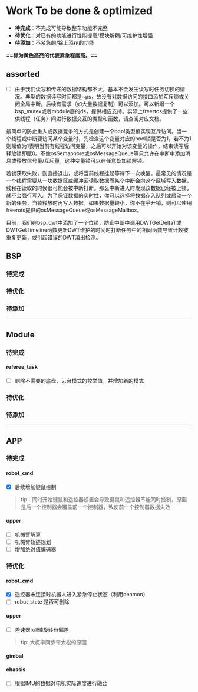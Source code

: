 # Work To be done & optimized

- **待完成**：不完成可能导致整车功能不完整
- **待优化**：对已有的功能进行性能提高/模块解耦/可维护性增强
- **待添加**：不紧急的/锦上添花的功能

**==标为黄色高亮的代表紧急程度高。==**

## assorted

- [ ] 由于我们读写和传递的数据结构都不大，基本不会发生读写时任务切换的情况。典型的数据读写时间都是~μs，故没有对数据访问的接口添加互斥锁或关闭全局中断。后续有需求（如大量数据复制）可以添加。可以新增一个bsp_mutex或者module层的ds，提供相应支持。实际上freertos提供了一些供线程（任务）间进行数据交互的类型和函数，请查阅对应文档。

最简单的防止重入或数据竞争的方式是创建一个bool类型值实现互斥访问。当一个线程或中断要访问某个变量时，先检查这个变量对应的bool锁是否为1，若不为1则赋值为1表明当前有线程访问变量，之后可以开始对该变量的操作，结束读写后释放锁即赋0。不像osSemaphore或osMessageQueue等只允许在中断中添加消息或释放信号量/互斥量，这种变量锁可以在任意处加锁解锁。

若锁获取失败，则直接退出，或将当前线程挂起等待下一次唤醒。最常见的情况是一个线程需要从一块数据区或缓冲区读取数据而某个中断会向这个区域写入数据，线程在读取的时候很可能会被中断打断。那么中断进入时发现该数据已经被上锁，就不会强行写入。为了保证数据的实时性，你可以选择将数据存入队列或启动一个新的任务，当锁释放时再写入数据。如果数据量较小，你不在乎开销，则可以使用freerots提供的osMessageQueue或osMessageMailbox。

目前，我们在bsp_dwt中添加了一个位锁，防止中断中调用DWTGetDeltaT或DWTGetTimeline函数更新DWT维护的时间时打断任务中的相同函数导致计数被重复更新，或引起错误的DWT溢出检测。

## BSP

### 待完成


### 待优化


### 待添加


---

## Module

### 待完成

#### referee_task

- [ ] 删除不需要的底盘、云台模式的枚举值，并增加新的模式

### 待优化


### 待添加


---

## APP

### 待完成

#### robot_cmd
- [x] 后续增加键鼠控制 
> tip：同时开始键鼠和遥控器设置会导致键鼠和遥控器不能同时控制，原因是后一个控制器会覆盖前一个控制器，致使前一个控制器数据失效

#### upper
- [ ] 机械臂解算
- [ ] 机械臂轨迹规划
- [ ] 增加绝对值编码器

### 待优化

#### robot_cmd

- [x] 遥控器未连接时机器人进入紧急停止状态（利用deamon）
- [ ] robot_state 是否可删除

#### upper

- [ ] 差速器roll轴旋转有偏差
> tip: 大概率同步带太松的原因

#### gimbal


#### chassis

- [ ] 根据IMU的数据对电机实际速度进行融合
